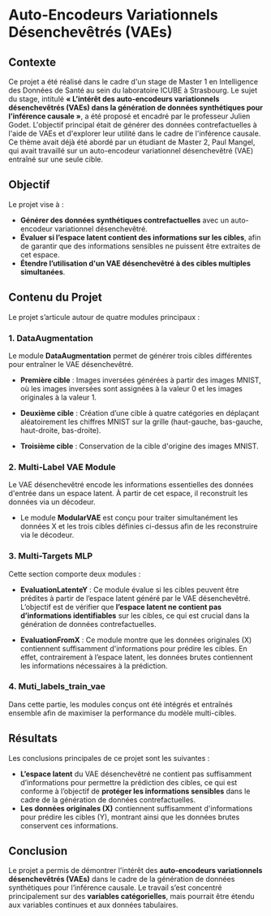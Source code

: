 
# **Auto-Encodeurs Variationnels Désenchevêtrés (VAEs)**

## Contexte
Ce projet a été réalisé dans le cadre d'un stage de Master 1 en Intelligence des Données de Santé au sein du laboratoire ICUBE à Strasbourg. Le sujet du stage, intitulé **« L’intérêt des auto-encodeurs variationnels désenchevêtrés (VAEs) dans la génération de données synthétiques pour l’inférence causale »**, a été proposé et encadré par le professeur Julien Godet. L'objectif principal était de générer des données contrefactuelles à l'aide de VAEs et d'explorer leur utilité dans le cadre de l'inférence causale. Ce thème avait déjà été abordé par un étudiant de Master 2, Paul Mangel, qui avait travaillé sur un auto-encodeur variationnel désenchevêtré (VAE) entraîné sur une seule cible.

## Objectif
Le projet vise à :
- **Générer des données synthétiques contrefactuelles** avec un auto-encodeur variationnel désenchevêtré.
- **Évaluer si l’espace latent contient des informations sur les cibles**, afin de garantir que des informations sensibles ne puissent être extraites de cet espace.
- **Étendre l’utilisation d'un VAE désenchevêtré à des cibles multiples simultanées**.

## Contenu du Projet
Le projet s’articule autour de quatre modules principaux :

### 1. **DataAugmentation**
Le module **DataAugmentation** permet de générer trois cibles différentes pour entraîner le VAE désenchevêtré.

- **Première cible** : Images inversées générées à partir des images MNIST, où les images inversées sont assignées à la valeur 0 et les images originales à la valeur 1.
  


- **Deuxième cible** : Création d’une cible à quatre catégories en déplaçant aléatoirement les chiffres MNIST sur la grille (haut-gauche, bas-gauche, haut-droite, bas-droite).


- **Troisième cible** : Conservation de la cible d'origine des images MNIST.

### 2. **Multi-Label VAE Module**
Le VAE désenchevêtré encode les informations essentielles des données d'entrée dans un espace latent. À partir de cet espace, il reconstruit les données via un décodeur.

- Le module **ModularVAE** est conçu pour traiter simultanément les données X et  les trois cibles définies ci-dessus afin de les reconstruire via le décodeur.


### 3. **Multi-Targets MLP**
Cette section comporte deux modules :
- **EvaluationLatenteY** : Ce module évalue si les cibles peuvent être prédites à partir de l’espace latent généré par le VAE désenchevêtré. L’objectif est de vérifier que **l’espace latent ne contient pas d’informations identifiables** sur les cibles, ce qui est crucial dans la génération de données contrefactuelles.


- **EvaluationFromX** : Ce module montre que les données originales (X) contiennent suffisamment d'informations pour prédire les cibles. En effet, contrairement à l’espace latent, les données brutes contiennent les informations nécessaires à la prédiction.


### 4. **Muti_labels_train_vae**
Dans cette partie, les modules conçus ont été intégrés et entraînés ensemble afin de maximiser la performance du modèle multi-cibles.

## Résultats
Les conclusions principales de ce projet sont les suivantes :
- **L’espace latent** du VAE désenchevêtré ne contient pas suffisamment d’informations pour permettre la prédiction des cibles, ce qui est conforme à l’objectif de **protéger les informations sensibles** dans le cadre de la génération de données contrefactuelles.
- **Les données originales (X)** contiennent suffisamment d'informations pour prédire les cibles (Y), montrant ainsi que les données brutes conservent ces informations.


## Conclusion
Le projet a permis de démontrer l'intérêt des **auto-encodeurs variationnels désenchevêtrés (VAEs)** dans le cadre de la génération de données synthétiques pour l’inférence causale. Le travail s’est concentré principalement sur des **variables catégorielles**, mais pourrait être étendu aux variables continues et aux données tabulaires.

